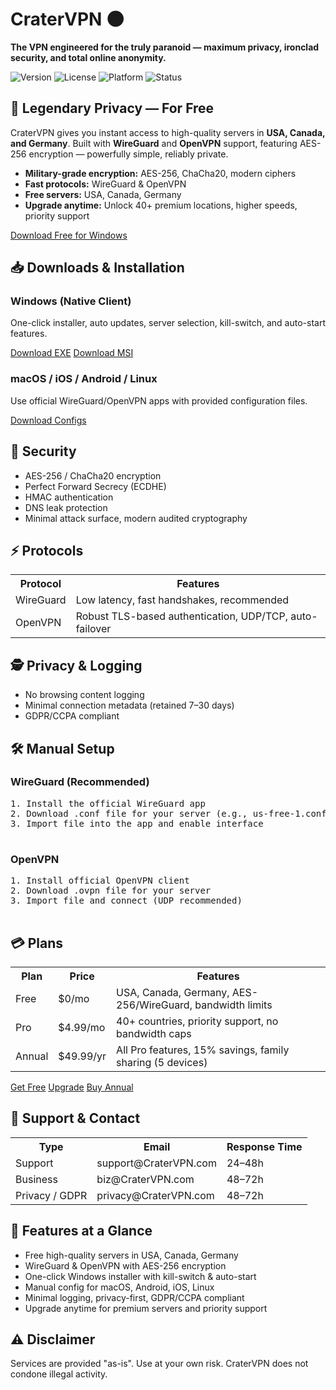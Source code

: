 
<div class="center">
  <h1>CraterVPN 🌑</h1>
  <p><strong>The VPN engineered for the truly paranoid — maximum privacy, ironclad security, and total online anonymity.</strong></p>
  
  <!-- Badges -->
  <div class="badges">
    <img src="https://img.shields.io/badge/Version-v1.0.0-brightgreen" alt="Version">
    <img src="https://img.shields.io/badge/License-MIT-blue" alt="License">
    <img src="https://img.shields.io/badge/Platform-Windows%20%7C%20macOS%20%7C%20Linux-blueviolet" alt="Platform">
    <img src="https://img.shields.io/badge/Status-Beta-orange" alt="Status">
  </div>
</div>

<div class="section">
  <h2>🚀 Legendary Privacy — For Free</h2>
  <p>CraterVPN gives you instant access to high-quality servers in <strong>USA, Canada, and Germany</strong>. Built with <strong>WireGuard</strong> and <strong>OpenVPN</strong> support, featuring AES-256 encryption — powerfully simple, reliably private.</p>
  
  <ul>
    <li><strong>Military-grade encryption:</strong> AES-256, ChaCha20, modern ciphers</li>
    <li><strong>Fast protocols:</strong> WireGuard & OpenVPN</li>
    <li><strong>Free servers:</strong> USA, Canada, Germany</li>
    <li><strong>Upgrade anytime:</strong> Unlock 40+ premium locations, higher speeds, priority support</li>
  </ul>
  
  <div class="center">
    <a href="#downloads" class="button">Download Free for Windows</a>
  </div>
</div>

<div class="section" id="downloads">
  <h2>📥 Downloads & Installation</h2>
  <h3>Windows (Native Client)</h3>
  <p>One-click installer, auto updates, server selection, kill-switch, and auto-start features.</p>
  <a href="#" class="button">Download EXE</a>
  <a href="#" class="button">Download MSI</a>

  <h3>macOS / iOS / Android / Linux</h3>
  <p>Use official WireGuard/OpenVPN apps with provided configuration files.</p>
  <a href="#" class="button">Download Configs</a>
</div>

<div class="section">
  <h2>🔐 Security</h2>
  <ul>
    <li>AES-256 / ChaCha20 encryption</li>
    <li>Perfect Forward Secrecy (ECDHE)</li>
    <li>HMAC authentication</li>
    <li>DNS leak protection</li>
    <li>Minimal attack surface, modern audited cryptography</li>
  </ul>
</div>

<div class="section">
  <h2>⚡ Protocols</h2>
  <table>
    <tr>
      <th>Protocol</th>
      <th>Features</th>
    </tr>
    <tr>
      <td>WireGuard</td>
      <td>Low latency, fast handshakes, recommended</td>
    </tr>
    <tr>
      <td>OpenVPN</td>
      <td>Robust TLS-based authentication, UDP/TCP, auto-failover</td>
    </tr>
  </table>
</div>

<div class="section">
  <h2>🕵️ Privacy & Logging</h2>
  <ul>
    <li>No browsing content logging</li>
    <li>Minimal connection metadata (retained 7–30 days)</li>
    <li>GDPR/CCPA compliant</li>
  </ul>
</div>

<div class="section">
  <h2>🛠 Manual Setup</h2>
  <h3>WireGuard (Recommended)</h3>
  <pre>
1. Install the official WireGuard app
2. Download .conf file for your server (e.g., us-free-1.conf)
3. Import file into the app and enable interface
  </pre>

  <h3>OpenVPN</h3>
  <pre>
1. Install official OpenVPN client
2. Download .ovpn file for your server
3. Import file and connect (UDP recommended)
  </pre>
</div>

<div class="section">
  <h2>💳 Plans</h2>
  <table>
    <tr>
      <th>Plan</th>
      <th>Price</th>
      <th>Features</th>
    </tr>
    <tr>
      <td>Free</td>
      <td>$0/mo</td>
      <td>USA, Canada, Germany, AES-256/WireGuard, bandwidth limits</td>
    </tr>
    <tr>
      <td>Pro</td>
      <td>$4.99/mo</td>
      <td>40+ countries, priority support, no bandwidth caps</td>
    </tr>
    <tr>
      <td>Annual</td>
      <td>$49.99/yr</td>
      <td>All Pro features, 15% savings, family sharing (5 devices)</td>
    </tr>
  </table>
  <a href="#" class="button">Get Free</a>
  <a href="#" class="button">Upgrade</a>
  <a href="#" class="button">Buy Annual</a>
</div>

<div class="section">
  <h2>💬 Support & Contact</h2>
  <table>
    <tr>
      <th>Type</th>
      <th>Email</th>
      <th>Response Time</th>
    </tr>
    <tr>
      <td>Support</td>
      <td>support@CraterVPN.com</td>
      <td>24–48h</td>
    </tr>
    <tr>
      <td>Business</td>
      <td>biz@CraterVPN.com</td>
      <td>48–72h</td>
    </tr>
    <tr>
      <td>Privacy / GDPR</td>
      <td>privacy@CraterVPN.com</td>
      <td>48–72h</td>
    </tr>
  </table>
</div>

<div class="section center">
  <h2>🌟 Features at a Glance</h2>
  <ul>
    <li>Free high-quality servers in USA, Canada, Germany</li>
    <li>WireGuard & OpenVPN with AES-256 encryption</li>
    <li>One-click Windows installer with kill-switch & auto-start</li>
    <li>Manual config for macOS, Android, iOS, Linux</li>
    <li>Minimal logging, privacy-first, GDPR/CCPA compliant</li>
    <li>Upgrade anytime for premium servers and priority support</li>
  </ul>
</div>

<div class="section center">
  <h2>⚠️ Disclaimer</h2>
  <p>Services are provided "as-is". Use at your own risk. CraterVPN does not condone illegal activity.</p>
</div>

</body>
</html>
